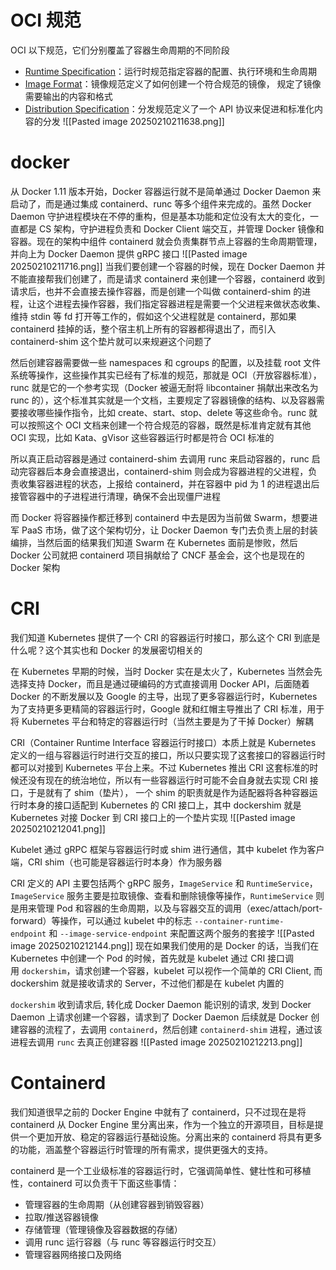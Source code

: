 # OCI 规范
OCI 以下规范，它们分别覆盖了容器生命周期的不同阶段
- [Runtime Specification](https://github.com/opencontainers/runtime-spec/blob/main/spec.md)：运行时规范指定容器的配置、执行环境和生命周期
- [Image Format](https://github.com/opencontainers/image-spec/blob/main/spec.md)：镜像规范定义了如何创建一个符合规范的镜像， 规定了镜像需要输出的内容和格式
- [Distribution Specification](https://github.com/opencontainers/distribution-spec/blob/main/spec.md)：分发规范定义了一个 API 协议来促进和标准化内容的分发
![[Pasted image 20250210211638.png]]

# docker
从 Docker 1.11 版本开始，Docker 容器运行就不是简单通过 Docker Daemon 来启动了，而是通过集成 containerd、runc 等多个组件来完成的。虽然 Docker Daemon 守护进程模块在不停的重构，但是基本功能和定位没有太大的变化，一直都是 CS 架构，守护进程负责和 Docker Client 端交互，并管理 Docker 镜像和容器。现在的架构中组件 containerd 就会负责集群节点上容器的生命周期管理，并向上为 Docker Daemon 提供 gRPC 接口
![[Pasted image 20250210211716.png]]
当我们要创建一个容器的时候，现在 Docker Daemon 并不能直接帮我们创建了，而是请求 containerd 来创建一个容器，containerd 收到请求后，也并不会直接去操作容器，而是创建一个叫做 containerd-shim 的进程，让这个进程去操作容器，我们指定容器进程是需要一个父进程来做状态收集、维持 stdin 等 fd 打开等工作的，假如这个父进程就是 containerd，那如果 containerd 挂掉的话，整个宿主机上所有的容器都得退出了，而引入 containerd-shim 这个垫片就可以来规避这个问题了

然后创建容器需要做一些 namespaces 和 cgroups 的配置，以及挂载 root 文件系统等操作，这些操作其实已经有了标准的规范，那就是 OCI（开放容器标准），runc 就是它的一个参考实现（Docker 被逼无耐将 libcontainer 捐献出来改名为 runc 的），这个标准其实就是一个文档，主要规定了容器镜像的结构、以及容器需要接收哪些操作指令，比如 create、start、stop、delete 等这些命令。runc 就可以按照这个 OCI 文档来创建一个符合规范的容器，既然是标准肯定就有其他 OCI 实现，比如 Kata、gVisor 这些容器运行时都是符合 OCI 标准的

所以真正启动容器是通过 containerd-shim 去调用 runc 来启动容器的，runc 启动完容器后本身会直接退出，containerd-shim 则会成为容器进程的父进程，负责收集容器进程的状态，上报给 containerd，并在容器中 pid 为 1 的进程退出后接管容器中的子进程进行清理，确保不会出现僵尸进程

而 Docker 将容器操作都迁移到 containerd 中去是因为当前做 Swarm，想要进军 PaaS 市场，做了这个架构切分，让 Docker Daemon 专门去负责上层的封装编排，当然后面的结果我们知道 Swarm 在 Kubernetes 面前是惨败，然后 Docker 公司就把 containerd 项目捐献给了 CNCF 基金会，这个也是现在的 Docker 架构

# CRI
我们知道 Kubernetes 提供了一个 CRI 的容器运行时接口，那么这个 CRI 到底是什么呢？这个其实也和 Docker 的发展密切相关的

在 Kubernetes 早期的时候，当时 Docker 实在是太火了，Kubernetes 当然会先选择支持 Docker，而且是通过硬编码的方式直接调用 Docker API，后面随着 Docker 的不断发展以及 Google 的主导，出现了更多容器运行时，Kubernetes 为了支持更多更精简的容器运行时，Google 就和红帽主导推出了 CRI 标准，用于将 Kubernetes 平台和特定的容器运行时（当然主要是为了干掉 Docker）解耦

CRI（Container Runtime Interface 容器运行时接口）本质上就是 Kubernetes 定义的一组与容器运行时进行交互的接口，所以只要实现了这套接口的容器运行时都可以对接到 Kubernetes 平台上来。不过 Kubernetes 推出 CRI 这套标准的时候还没有现在的统治地位，所以有一些容器运行时可能不会自身就去实现 CRI 接口，于是就有了 shim（垫片）， 一个 shim 的职责就是作为适配器将各种容器运行时本身的接口适配到 Kubernetes 的 CRI 接口上，其中 dockershim 就是 Kubernetes 对接 Docker 到 CRI 接口上的一个垫片实现
![[Pasted image 20250210212041.png]]

Kubelet 通过 gRPC 框架与容器运行时或 shim 进行通信，其中 kubelet 作为客户端，CRI shim（也可能是容器运行时本身）作为服务器

CRI 定义的 API 主要包括两个 gRPC 服务，`ImageService` 和 `RuntimeService`，`ImageService` 服务主要是拉取镜像、查看和删除镜像等操作，`RuntimeService` 则是用来管理 Pod 和容器的生命周期，以及与容器交互的调用（exec/attach/port-forward）等操作，可以通过 kubelet 中的标志 `--container-runtime-endpoint` 和 `--image-service-endpoint` 来配置这两个服务的套接字
![[Pasted image 20250210212144.png]]
现在如果我们使用的是 Docker 的话，当我们在 Kubernetes 中创建一个 Pod 的时候，首先就是 kubelet 通过 CRI 接口调用 `dockershim`，请求创建一个容器，kubelet 可以视作一个简单的 CRI Client, 而 dockershim 就是接收请求的 Server，不过他们都是在 kubelet 内置的

`dockershim` 收到请求后, 转化成 Docker Daemon 能识别的请求, 发到 Docker Daemon 上请求创建一个容器，请求到了 Docker Daemon 后续就是 Docker 创建容器的流程了，去调用 `containerd`，然后创建 `containerd-shim` 进程，通过该进程去调用 `runc` 去真正创建容器
![[Pasted image 20250210212213.png]]

# Containerd
我们知道很早之前的 Docker Engine 中就有了 containerd，只不过现在是将 containerd 从 Docker Engine 里分离出来，作为一个独立的开源项目，目标是提供一个更加开放、稳定的容器运行基础设施。分离出来的 containerd 将具有更多的功能，涵盖整个容器运行时管理的所有需求，提供更强大的支持。

containerd 是一个工业级标准的容器运行时，它强调简单性、健壮性和可移植性，containerd 可以负责干下面这些事情：

- 管理容器的生命周期（从创建容器到销毁容器）
- 拉取/推送容器镜像
- 存储管理（管理镜像及容器数据的存储）
- 调用 runc 运行容器（与 runc 等容器运行时交互）
- 管理容器网络接口及网络


